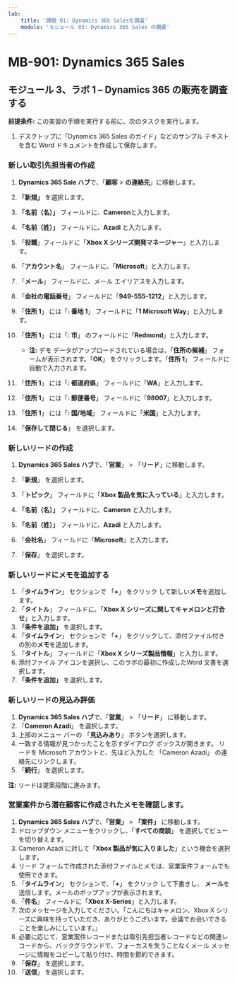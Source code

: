 ```yaml
---
lab:
    title: '課題 01: Dynamics 365 Salesを調査'
    module: 'モジュール 03: Dynamics 365 Sales の概要'
---
```


# MB-901: Dynamics 365 Sales
## モジュール 3、ラボ 1 – Dynamics 365 の販売を調査する

**前提条件:** この実習の手順を実行する前に、次のタスクを実行します。

1. デスクトップに「Dynamics 365 Sales のガイド」などのサンプル テキストを含む Word ドキュメントを作成して保存します。

### 新しい取引先担当者の作成

1. **Dynamics 365 Sale ハブ**で、「**顧客** > **の連絡先**」に移動します。
1. **「新規」** を選択します。
1. **「名前（名）」** フィールドに、**Cameron**と入力します。
1. **「名前（姓）」** フィールドに、**Azadi** と入力します。
1. 「**役職**」フィールドに「**Xbox X シリーズ開発マネージャー**」と入力します。
1. 「**アカウント名**」 フィールドに、「**Microsoft**」と入力します。
1. 「**メール**」 フィールドに、メール エイリアスを入力します。
1. 「**会社の電話番号**」 フィールドに「**949-555-1212**」と入力します。
1. 「**住所 1**」 には「**: 番地 1**」 フィールドに「**1 Microsoft Way**」と入力します。
1. 「**住所 1**」 には「**: 市**」 のフィールドに「**Redmond**」と入力します。
    - **注:** デモ データがアップロードされている場合は、「**住所の候補**」 フォームが表示されます。「**OK**」 をクリックします。「**住所 1**」 フィールドに自動で入力されます。 
1. 「**住所 1**」 には「**: 都道府県**」 フィールドに「**WA**」と入力します。
1. 「**住所 1**」 には「**: 郵便番号**」 フィールドに「**98007**」と入力します。
1. 「**住所 1**」 には「**: 国/地域**」 フィールドに「**米国**」と入力します。

1. 「**保存して閉じる**」 を選択します。

### 新しいリードの作成

1. **Dynamics 365 Sales ハブ**で、「**営業**」 > 「**リード**」に移動します。
1. 「**新規**」 を選択します。
1. 「**トピック**」 フィールドに「**Xbox 製品を気に入っている**」と入力します。
1. **「名前（名）」** フィールドに、**Cameron** と入力します。
1. **「名前（姓）」** フィールドに、**Azadi** と入力します。
1. 「**会社名**」 フィールドに「**Microsoft**」と入力します。

1. 「**保存**」 を選択します。

### 新しいリードにメモを追加する

1. 「**タイムライン**」 セクションで 「**+**」 をクリック して新しい**メモ**を追加します。
1. 「**タイトル**」 フィールドに、「**Xbox X シリーズに関してキャメロンと打合せ**」と入力します。
1. **「条件を追加」** を選択します。
1. 「**タイムライン**」 セクションで 「**+**」 をクリックして、添付ファイル付きの別の**メモ**を追加します。
1. 「**タイトル**」 フィールドに「**Xbox X シリーズ製品情報**」と入力します。
1. 添付ファイル アイコンを選択し、このラボの最初に作成したWord 文書を選択します。
1. **「条件を追加」** を選択します。

### 新しいリードの見込み評価

1. **Dynamics 365 Sales ハブ**で、「**営業**」 > 「**リード**」 に移動します。
1. 「**Cameron Azadi**」 を選択します。
1. 上部のメニュー バーの 「**見込みあり**」 ボタンを選択します。 
1. 一致する情報が見つかったことを示すダイアログ ボックスが開きます。  リードを Microsoft アカウントと、先ほど入力した 「Cameron Azadi」 の連絡先にリンクします。
1. 「**続行**」 を選択します。

**注:** リードは提案段階に進みます。

### 営業案件から潜在顧客に作成されたメモを確認します。

1. **Dynamics 365 Sales ハブ**で、**「営業」** > **「案件」** に移動します。
1. ドロップダウン メニューをクリックし、「**すべての商談**」 を選択してビューを切り替えます。
1. Cameron Azadi に対して「**Xbox 製品が気に入りました**」という機会を選択します。
1. リード フォームで作成された添付ファイルとメモは、営業案件フォームでも使用できます。 
1. 「**タイムライン**」 セクションで、「**+**」 をクリック して下書きし、 **メール**を送信します。メールのポップアップが表示されます。
1. 「**件名**」 フィールドに「**Xbox X-Series**」と入力します。
1. 次のメッセージを入力してください。「こんにちはキャメロン、Xbox X シリーズに興味を持っていただき、ありがとうございます。会議でお会いできることを楽しみにしています。」 
1. 必要に応じて、営業案件レコードまたは取引先担当者レコードなどの関連レコードから、バックグラウンドで、フォーカスを失うことなくメール メッセージに情報をコピーして貼り付け、時間を節約できます。
1. 「**保存**」 を選択します。
1. 「**送信**」 を選択します。




